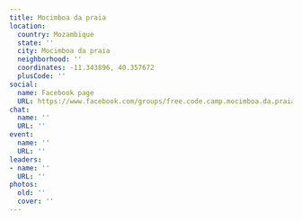 ```yaml
---
title: Mocimboa da praia
location:
  country: Mozambique
  state: ''
  city: Mocimboa da praia
  neighborhood: ''
  coordinates: -11.343896, 40.357672
  plusCode: ''
social:
  name: Facebook page
  URL: https://www.facebook.com/groups/free.code.camp.mocimboa.da.praia
chat:
  name: ''
  URL: ''
event:
  name: ''
  URL: ''
leaders:
- name: ''
  URL: ''
photos:
  old: ''
  cover: ''
---
```

